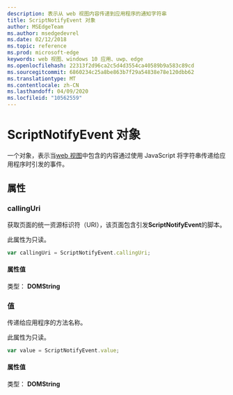 ```yaml
---
description: 表示从 web 视图内容传递到应用程序的通知字符串
title: ScriptNotifyEvent 对象
author: MSEdgeTeam
ms.author: msedgedevrel
ms.date: 02/12/2018
ms.topic: reference
ms.prod: microsoft-edge
keywords: web 视图、windows 10 应用、uwp、edge
ms.openlocfilehash: 22313f2d96ca2c5d4d3554ca40589b9a583c89cd
ms.sourcegitcommit: 6860234c25a8be863b7f29a54838e78e120dbb62
ms.translationtype: MT
ms.contentlocale: zh-CN
ms.lasthandoff: 04/09/2020
ms.locfileid: "10562559"
---
```

# ScriptNotifyEvent 对象

一个对象，表示当[web 视图](../webview.md)中包含的内容通过使用 JavaScript 将字符串传递给应用程序时引发的事件。

## 属性
    
### callingUri

获取页面的统一资源标识符（URI），该页面包含引发**ScriptNotifyEvent**的脚本。

此属性为只读。

```js
var callingUri = ScriptNotifyEvent.callingUri;
```

#### 属性值
类型： **DOMString**

### 值

传递给应用程序的方法名称。

此属性为只读。

```js
var value = ScriptNotifyEvent.value;
```

#### 属性值
类型： **DOMString**